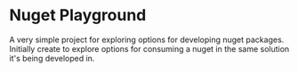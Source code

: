 # Nuget Playground

A very simple project for exploring options for developing nuget packages. Initially create to explore options for consuming a nuget in the same solution it's being developed in.